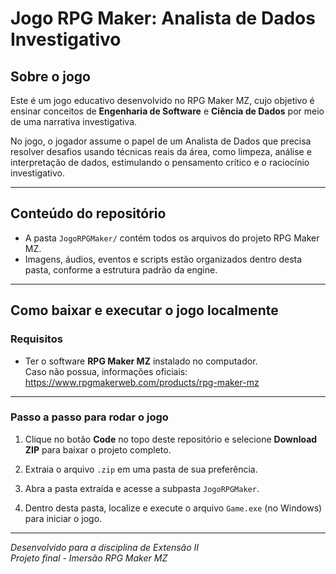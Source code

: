 # Jogo RPG Maker: Analista de Dados Investigativo

## Sobre o jogo

Este é um jogo educativo desenvolvido no RPG Maker MZ, cujo objetivo é ensinar conceitos de **Engenharia de Software** e **Ciência de Dados** por meio de uma narrativa investigativa. 

No jogo, o jogador assume o papel de um Analista de Dados que precisa resolver desafios usando técnicas reais da área, como limpeza, análise e interpretação de dados, estimulando o pensamento crítico e o raciocínio investigativo.

---

## Conteúdo do repositório

- A pasta `JogoRPGMaker/` contém todos os arquivos do projeto RPG Maker MZ.
- Imagens, áudios, eventos e scripts estão organizados dentro desta pasta, conforme a estrutura padrão da engine.

---

## Como baixar e executar o jogo localmente

### Requisitos

- Ter o software **RPG Maker MZ** instalado no computador.  
  Caso não possua, informações oficiais: https://www.rpgmakerweb.com/products/rpg-maker-mz

---

### Passo a passo para rodar o jogo

1. Clique no botão **Code** no topo deste repositório e selecione **Download ZIP** para baixar o projeto completo.

2. Extraia o arquivo `.zip` em uma pasta de sua preferência.

3. Abra a pasta extraída e acesse a subpasta `JogoRPGMaker`.

4. Dentro desta pasta, localize e execute o arquivo `Game.exe` (no Windows) para iniciar o jogo.

---

*Desenvolvido para a disciplina de Extensão II*  
*Projeto final - Imersão RPG Maker MZ*
